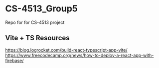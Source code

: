 # CS-4513_Group5

Repo for for CS-4513 project

## Vite + TS Resources

https://blog.logrocket.com/build-react-typescript-app-vite/
https://www.freecodecamp.org/news/how-to-deploy-a-react-app-with-firebase/
